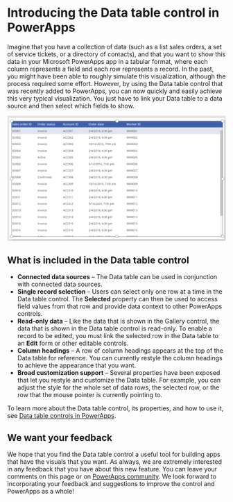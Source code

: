 <properties
	pageTitle="Introducing the Data table control in PowerApps"
	description="This topic introduces the Data table control in Microsoft PowerApps."
	services="powerapps"
	documentationCenter="na"
	authors="jasongre"
	manager="kfend"
	editor=""
	tags=""/>

<tags
   ms.service="powerapps"
   ms.devlang="na"
   ms.topic="article"
   ms.tgt_pltfrm="na"
   ms.workload="na"
   ms.date="04/24/2017"
   ms.author="kfend"/>
   
# Introducing the Data table control in PowerApps
   
Imagine that you have a collection of data (such as a list sales orders, a set of service tickets, or a directory of contacts), and that you want to show this data in your Microsoft PowerApps app in a tabular format, where each column represents a field and each row represents a record. In the past, you might have been able to roughly simulate this visualization, although the process required some effort. However, by using the Data table control that was recently added to PowerApps, you can now quickly and easily achieve this very typical visualization. You just have to link your Data table to a data source and then select which fields to show. 

![Data table control](media/data-table-control/data-table-example.png)

## What is included in the Data table control

+ **Connected data sources** – The Data table can be used in conjunction with connected data sources. 
+ **Single record selection** – Users can select only one row at a time in the Data table control. The **Selected** property can then be used to access field values from that row and provide data context to other PowerApps controls.    
+ **Read-only data** – Like the data that is shown in the Gallery control, the data that is shown in the Data table control is read-only. To enable a record to be edited, you must link the selected row in the Data table to an **Edit** form or other editable controls.  
+ **Column headings** – A row of column headings appears at the top of the Data table for reference. You can currently restyle the column headings to achieve the appearance that you want.  
+ **Broad customization support** – Several properties have been exposed that let you restyle and customize the Data table. For example, you can adjust the style for the whole set of data rows, the selected row, or the row that the mouse pointer is currently pointing to.   

To learn more about the Data table control, its properties, and how to use it, see [Data table controls in PowerApps](/power-apps-data-table-control).

## We want your feedback

We hope that you find the Data table control a useful tool for building apps that have the visuals that you want. As always, we are extremely interested in any feedback that you have about this new feature. You can leave your comments on this page or on [PowerApps community](http://aka.ms/powerapps-community "PowerApps community"). We look forward to incorporating your feedback and suggestions to improve the control and PowerApps as a whole!
